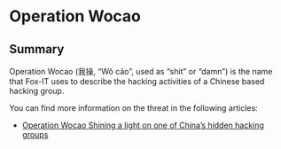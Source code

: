# Operation Wocao

## Summary

Operation Wocao (我操, “Wǒ cāo”, used as “shit” or “damn”) is the name that Fox-IT uses to describe the hacking activities of a Chinese based hacking group.

You can find more information on the threat in the following articles:

- [Operation Wocao Shining a light on one of China’s hidden hacking groups](https://web.archive.org/web/20200215212348/https://resources.fox-it.com/rs/170-CAK-271/images/201912_Report_Operation_Wocao.pdf)
